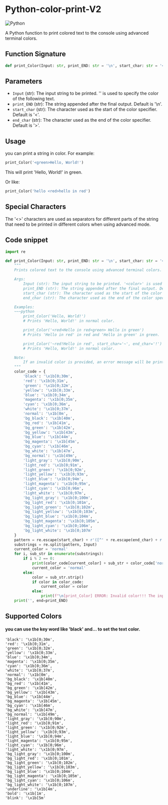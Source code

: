 # Python-color-print-V2
![Python](https://img.shields.io/badge/Python-FFD43B?style=for-the-badge&logo=python&logoColor=blue)

A Python function to print colored text to the console using advanced terminal colors.

## Function Signature
```python
def print_Color(Input: str, print_END: str = '\n', start_char: str = '<', end_char: str = '>'):
```

## Parameters
- `Input` (str): The input string to be printed. '<color>' is used to specify the color of the following text.
- `print_END` (str): The string appended after the final output. Default is '\\n'.
- `start_char` (str): The character used as the start of the color specifier. Default is '<'.
- `end_char` (str): The character used as the end of the color specifier. Default is '>'.

## Usage
you can print a string in color. For example:
```python
print_Color('<green>Hello, World!')
```
This will print 'Hello, World!' in green.

Or like:
```python
print_Color('hello <red>hello in red')
```

## Special Characters
The '<>' characters are used as separators for different parts of the string that need to be printed in different colors when using advanced mode.

## Code snippet
```python
import re

def print_Color(Input: str, print_END: str = '\n', start_char: str = '<', end_char: str = '>'):
    """
    Prints colored text to the console using advanced terminal colors.

    Args:
        Input (str): The input string to be printed. '<color>' is used to specify the color of the following text.
        print_END (str): The string appended after the final output. Default is '\\n'.
        start_char (str): The character used as the start of the color specifier. Default is '<'.
        end_char (str): The character used as the end of the color specifier. Default is '>'.

    Examples:
    ~~~python
        print_Color('Hello, World!') 
        # Prints 'Hello, World!' in normal color.

        print_Color('<red>Hello in red<green> Hello in green') 
        # Prints 'Hello in red' in red and 'Hello in green' in green.

        print_Color('~red!Hello in red', start_char='~', end_char='!') 
        # Prints 'Hello, World!' in normal color.

    Note:
        If an invalid color is provided, an error message will be printed.
    """
    color_code = {
        'black': '\x1b[0;30m',
        'red': '\x1b[0;31m',
        'green': '\x1b[0;32m',
        'yellow': '\x1b[0;33m',
        'blue': '\x1b[0;34m',
        'magenta': '\x1b[0;35m',
        'cyan': '\x1b[0;36m',
        'white': '\x1b[0;37m',
        'normal': '\x1b[0m',
        'bg_black': '\x1b[40m',
        'bg_red': '\x1b[41m',
        'bg_green': '\x1b[42m',
        'bg_yellow': '\x1b[43m',
        'bg_blue': '\x1b[44m',
        'bg_magenta': '\x1b[45m',
        'bg_cyan': '\x1b[46m',
        'bg_white': '\x1b[47m',
        'bg_normal': '\x1b[49m',
        'light_gray': '\x1b[0;90m',
        'light_red': '\x1b[0;91m',
        'light_green': '\x1b[0;92m',
        'light_yellow': '\x1b[0;93m',
        'light_blue': '\x1b[0;94m',
        'light_magenta': '\x1b[0;95m',
        'light_cyan': '\x1b[0;96m',
        'light_white': '\x1b[0;97m',
        'bg_light_gray': '\x1b[0;100m',
        'bg_light_red': '\x1b[0;101m',
        'bg_light_green': '\x1b[0;102m',
        'bg_light_yellow': '\x1b[0;103m',
        'bg_light_blue': '\x1b[0;104m',
        'bg_light_magenta': '\x1b[0;105m',
        'bg_light_cyan': '\x1b[0;106m',
        'bg_light_white': '\x1b[0;107m'
    }
    pattern = re.escape(start_char) + r'([^' + re.escape(end_char) + r']*)' + re.escape(end_char)
    substrings = re.split(pattern, Input)
    current_color = 'normal'
    for i, sub_str in enumerate(substrings):
        if i % 2 == 0:
            print(color_code[current_color] + sub_str + color_code['normal'], end='')
            current_color = 'normal'
        else:
            color = sub_str.strip()
            if color in color_code:
                current_color = color
            else:
                print(f"\n[print_Color] ERROR: Invalid color!!! The input color: '{color}'")
    print('', end=print_END)
```

## Supported Colors
#### you can use the key word like 'black' and... to set the text color.
~~~
'black': '\x1b[0;30m',
'red': '\x1b[0;31m',
'green': '\x1b[0;32m',
'yellow': '\x1b[0;33m',
'blue': '\x1b[0;34m',
'magenta': '\x1b[0;35m',
'cyan': '\x1b[0;36m',
'white': '\x1b[0;37m',
'normal': '\x1b[0m',
'bg_black': '\x1b[40m',
'bg_red': '\x1b[41m',
'bg_green': '\x1b[42m',
'bg_yellow': '\x1b[43m',
'bg_blue': '\x1b[44m',
'bg_magenta': '\x1b[45m',
'bg_cyan': '\x1b[46m',
'bg_white': '\x1b[47m',
'bg_normal': '\x1b[49m',
'light_gray': '\x1b[0;90m',
'light_red': '\x1b[0;91m',
'light_green': '\x1b[0;92m',
'light_yellow': '\x1b[0;93m',
'light_blue': '\x1b[0;94m',
'light_magenta': '\x1b[0;95m',
'light_cyan': '\x1b[0;96m',
'light_white': '\x1b[0;97m',
'bg_light_gray': '\x1b[0;100m',
'bg_light_red': '\x1b[0;101m',
'bg_light_green': '\x1b[0;102m',
'bg_light_yellow': '\x1b[0;103m',
'bg_light_blue': '\x1b[0;104m',
'bg_light_magenta': '\x1b[0;105m',
'bg_light_cyan': '\x1b[0;106m',
'bg_light_white': '\x1b[0;107m',
'underline': '\x1b[4m',
'bold': '\x1b[1m',
'blink': '\x1b[5m'
~~~

